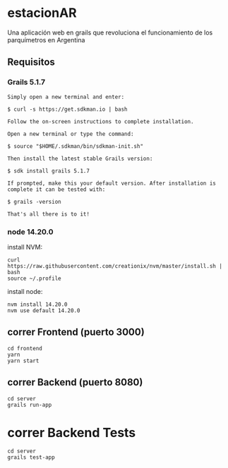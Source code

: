# estacionAR
Una aplicación web en grails que revoluciona el funcionamiento de los parquímetros en Argentina

## Requisitos

### Grails 5.1.7

```
Simply open a new terminal and enter:

$ curl -s https://get.sdkman.io | bash

Follow the on-screen instructions to complete installation.

Open a new terminal or type the command:

$ source "$HOME/.sdkman/bin/sdkman-init.sh"

Then install the latest stable Grails version:

$ sdk install grails 5.1.7

If prompted, make this your default version. After installation is complete it can be tested with:

$ grails -version

That's all there is to it!
```

### node 14.20.0
install NVM:

```
curl https://raw.githubusercontent.com/creationix/nvm/master/install.sh | bash 
source ~/.profile  
```

install node:
```
nvm install 14.20.0
nvm use default 14.20.0
```

## correr Frontend (puerto 3000)

```
cd frontend
yarn
yarn start
```

## correr Backend (puerto 8080)

```
cd server
grails run-app
```

# correr Backend Tests 
```
cd server
grails test-app
```
